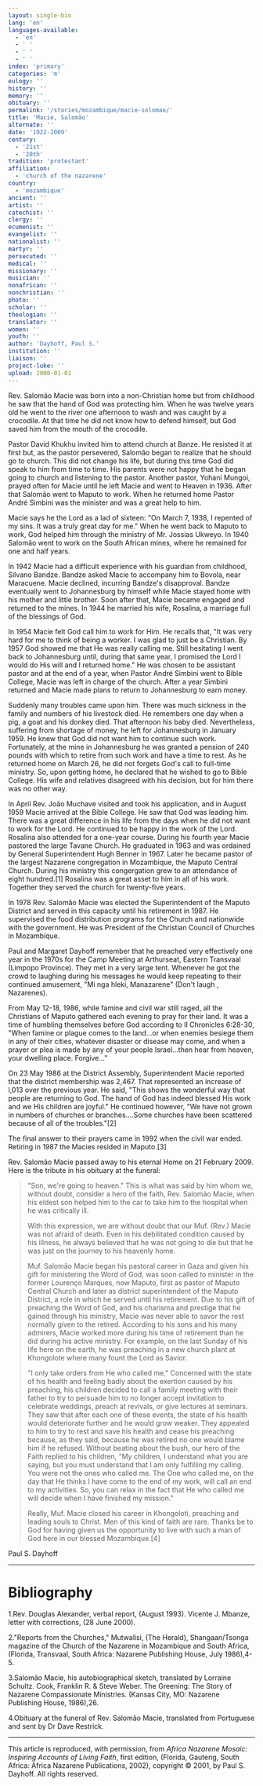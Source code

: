 ```yaml
---
layout: single-bio
lang: 'en'
languages-available:
  - 'en'
  - ' '
  - ' '
  - ' '
index: 'primary'
categories: 'm'
eulogy: ''
history: ''
memory: ''
obituary: ''
permalink: '/stories/mozambique/macie-solomao/'
title: 'Macie, Salomão'
alternate: ''
date: '1922-2009'
century:
  - '21st'
  - '20th'
tradition: 'protestant'
affiliation:
  - 'church of the nazarene'
country:
  - 'mozambique'
ancient: ''
artist: ''
catechist: ''
clergy: ''
ecumenist: ''
evangelist: ''
nationalist: ''
martyr: ''
persecuted: ''
medical: ''
missionary: ''
musician: ''
nonafrican: ''
nonchristian: ''
photo: ''
scholar: ''
theologian: ''
translator: ''
women: ''
youth: ''
author: 'Dayhoff, Paul S.'
institution: ''
liaison: ''
project-luke: ''
upload: 2000-01-01
---
```



Rev. Salomão Macie was born into a non-Christian home but from childhood he saw that the hand of God was protecting him. When he was twelve years old he went to the river one afternoon to wash and was caught by a crocodile. At that time he did not know how to defend himself, but God saved him from the mouth of the crocodile.

Pastor David Khukhu invited him to attend church at Banze. He resisted it at first but, as the pastor persevered, Salomão began to realize that he should go to church. This did not change his life, but during this time God did speak to him from time to time. His parents were not happy that he began going to church and listening to the pastor. Another pastor, Yohani Mungoi, prayed often for Macie until he left Macie and went to Heaven in 1936. After that Salomão went to Maputo to work.  When he returned home Pastor André Simbini was the minister and was a great help to him.

Macie says he the Lord as a lad of sixteen: "On March 7, 1938, I repented of my sins. It was a truly great day for me." When he went back to Maputo to work, God helped him through the ministry of Mr. Jossias Ukweyo. In 1940 Salomão went to work on the South African mines, where he remained for one and half years.

In 1942 Macie had a difficult experience with his guardian from childhood, Silvano Bandze. Bandze asked Macie to accompany him to Bovola, near Maracuene. Macie declined, incurring Bandze's disapproval. Bandze eventually went to Johannesburg by himself while Macie stayed home with his mother and little brother. Soon after that, Macie became engaged and returned to the mines. In 1944 he married his wife, Rosalina, a marriage full of the blessings of God.

In 1954 Macie felt God call him to work for Him. He recalls that, "It was very hard for me to think of being a worker. I was glad to just be a Christian. By 1957 God showed me that He was really calling me. Still hesitating I went back to Johannesburg until, during that same year, I promised the Lord I would do His will and I returned home." He was chosen to be assistant pastor and at the end of a year, when Pastor André Simbini went to Bible College, Macie was left in charge of the church. After a year Simbini returned and Macie made plans to return to Johannesburg to earn money.

Suddenly many troubles came upon him. There was much sickness in the family and numbers of his livestock died. He remembers one day when a pig, a goat and his donkey died. That afternoon his baby died. Nevertheless, suffering from shortage of money, he left for Johannesburg in January 1959. He knew that God did not want him to continue such work. Fortunately, at the mine in Johannesburg he was granted a pension of 240 pounds with which to retire from such work and have a time to rest. As he returned home on March 26, he did not forgets God's call to full-time ministry. So, upon getting home, he declared that he wished to go to Bible College. His wife and relatives disagreed with his decision, but for him there was no other way.

In April Rev. João Muchave visited and took his application, and in August 1959 Macie arrived at the Bible College. He saw that God was leading him. There was a great difference in his life from the days when he did not want to work for the Lord. He continued to be happy in the work of the Lord. Rosalina also attended for a one-year course.  During his fourth year Macie pastored the large Tavane Church. He graduated in 1963 and was ordained by General Superintendent Hugh Benner in 1967. Later he became pastor of the largest Nazarene congregation in Mozambique, the Maputo Central Church. During his ministry this congergation grew to an attendance of eight hundred.[1] Rosalina was a great asset to him in all of his work. Together they served the church for twenty-five years.

In 1978 Rev. Salomão Macie was elected the Superintendent of the Maputo District and served in this capacity until his retirement in 1987. He supervised the food distribution programs for the Church and nationwide with the government. He was President of the Christian Council of Churches in Mozambique.

Paul and Margaret Dayhoff remember that he preached very effectively one year in the 1970s for the Camp Meeting at Arthurseat, Eastern Transvaal (Limpopo Province). They met in a very large tent.  Whenever he got the crowd to laughing during his messages he would keep repeating to their continued amusement, "Mi nga hleki, Manazarene" (Don't laugh , Nazarenes).

From May 12-18, 1986, while famine and civil war still raged, all the Christians of Maputo gathered each evening to pray for their land. It was a time of humbling themselves before God according to II Chronicles 6:28-30, "When famine or plague comes to the land...or when enemies besiege them in any of their cities, whatever disaster or disease may come, and when a prayer or plea is made by any of your people Israel...then hear from heaven, your dwelling place. Forgive..."

On 23 May 1986 at the District Assembly, Superintendent Macie reported that the district membership was 2,467. That represented an increase of l,013 over the previous year. He said, "This shows the wonderful way that people are returning to God. The hand of God has indeed blessed His work and we His children are joyful." He continued however, "We have not grown in numbers of churches or branches....Some churches have been scattered because of all of the troubles."[2]

The final answer to their prayers came in 1992 when the civil war ended. Retiring in 1987 the Macies resided in Maputo.[3]

Rev. Salomão Macie passed away to his eternal Home on 21 February 2009. Here is the tribute in his obituary at the funeral:

> "Son, we're going to heaven." This is what was said by him whom we, without doubt, consider a hero of the faith, Rev. Salomão Macie, when his eldest son helped him to the car to take him to the hospital when he was critically ill.
> 
> With this expression, we are without doubt that our Muf. (Rev.) Macie was not afraid of death. Even in his debilitated condition caused by his illness, he always believed that he was not going to die but that he was just on the journey to his heavenly home.
> 
> Muf. Salomão Macie began his pastoral career in Gaza and given his gift for ministering the Word of God, was soon called to minister in the former Lourenço Marques, now Maputo, first as pastor of Maputo Central Church and later as district superintendent of the Maputo District, a role in which he served until his retirement. Due to his gift of preaching the Word of God, and his charisma and prestige that he gained through his ministry, Macie was never able to savor the rest normally given to the retired. According to his sons and his many admirers, Macie worked more during his time of retirement than he did during his active ministry. For example, on the last Sunday of his life here on the earth, he was preaching in a new church plant at Khongolote where many fount the Lord as Savior.
> 
> "I only take orders from He who called me." Concerned with the state of his health and feeling badly about the exertion caused by his preaching, his children decided to call a family meeting with their father to try to persuade him to no longer accept invitation to celebrate weddings, preach at revivals, or give lectures at seminars. They saw that after each one of these events, the state of his health would deteriorate further and he would grow weaker. They appealed to him to try to rest and save his health and cease his preaching because, as they said, because he was retired no one would blame him if he refused. Without beating about the bush, our hero of the Faith replied to his children, "My children, I understand what you are saying, but you must understand that I am only fulfilling my calling. You were not the ones who called me. The One who called me, on the day that He thinks I have come to the end of my work, will call an end to my activities. So, you can relax in the fact that He who called me will decide when I have finished my mission."
> 
> Really, Muf. Macie closed his career in Khongoloti, preaching and leading souls to Christ. Men of this kind of faith are rare. Thanks be to God for having given us the opportunity to live with such a man of God here in our blessed Mozambique.[4]
> 

Paul S. Dayhoff

---

# Bibliography

1.Rev. Douglas Alexander, verbal report, (August 1993). Vicente J. Mbanze, letter with corrections, (28 June 2000).

2."Reports from the Churches," Mutwalisi, (The Herald), Shangaan/Tsonga magazine of the Church of the Nazarene in Mozambique and South Africa, (Florida, Transvaal, South Africa: Nazarene Publishing House, July 1986),4-5.

3.Salomão Macie, his autobiographical sketch, translated by Lorraine Schultz. Cook, Franklin R. & Steve Weber. The Greening: The Story of Nazarene Compassionate Ministries. (Kansas City, MO: Nazarene Publishing House, 1986),26.

4.Obituary at the funeral of Rev. Salomão Macie, translated from Portuguese and sent by Dr Dave Restrick.

---

This article is reproduced, with permission, from *Africa Nazarene Mosaic: Inspiring Accounts of Living Faith*, first edition, (Florida, Gauteng, South Africa: Africa Nazarene Publications, 2002), copyright © 2001, by Paul S. Dayhoff. All rights reserved.